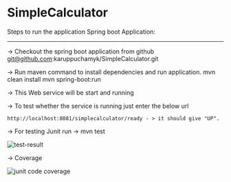 # SimpleCalculator

Steps to run the application Spring boot Application:
*****************************************************

-> Checkout the spring boot application from github
git@github.com:karuppuchamyk/SimpleCalculator.git

-> Run maven command to install dependencies and run application.
	mvn clean install
	mvn spring-boot:run
		
-> This Web service will be start and running 

-> To test whether the service is running just enter the below url

	http://localhost:8081/simplecalculator/ready - > it should give "UP".
	
-> For testing Junit run -> mvn test

![test-result](https://user-images.githubusercontent.com/36220438/90220478-e7a92680-de25-11ea-9276-106e5762b685.PNG)

-> Coverage

![junit code coverage](https://user-images.githubusercontent.com/36220438/90118955-9726c000-dd76-11ea-8bc0-0c22699d7140.png)
